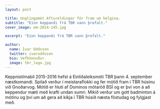 ```yaml
---
layout: post

title: Unglingamót Aftureldingar fór fram um helgina.
subtitle: "Einn keppandi frá TBR vann þrefalt."
cover_image: em-2014-145.jpg

excerpt: "Einn keppandi frá TBR vann þrefalt."

author:
  name: Ívar Oddsson
  twitter: ivaroddsson
  bio: Vefhönnuður.
  image: tbr_logo.jpg
---
```

Keppnistímabil 2015-2016 hefst á Einliðaleiksmóti TBR þann 4. september næstkomandi. Spilað verður í meistaraflokki og fer mótið fram í TBR húsinu við Gnoðarvog. Mótið er hluti af Dominos mótaröð BSÍ og er því von á að keppendur mæti með krafti undan sumri. Mikið verður um gott badminton á mótinu og því um að gera að kíkja í TBR húsið næsta föstudag og fylgjast með.

